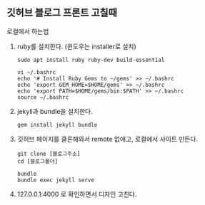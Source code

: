 ## 깃허브 블로그 프론트 고칠때

로컬에서 하는법

1. ruby를 설치한다. (윈도우는 installer로 설치)

   ```shell
   sudo apt install ruby ruby-dev build-essential
   ```

   ```shell
   vi ~/.bashrc
   echo '# Install Ruby Gems to ~/gems' >> ~/.bashrc
   echo 'export GEM_HOME=$HOME/gems' >> ~/.bashrc
   echo 'export PATH=$HOME/gems/bin:$PATH' >> ~/.bashrc
   source ~/.bashrc
   ```

2. jekyll과 bundle을 설치한다.

   ```shell
   gem install jekyll bundle
   ```

3. 깃허브 페이지를 클론해와서 remote 없애고, 로컬에서 사이트 만든다.

   ```shell
   git clone [블로그주소]
   cd [블로그폴더]
   
   bundle
   bundle exec jekyll serve
   ```

4. 127.0.0.1:4000 로 확인하면서 디자인 고친다.